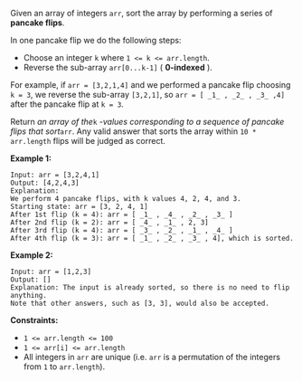Given an array of integers `arr`, sort the array by performing a series of
**pancake flips**.

In one pancake flip we do the following steps:

  * Choose an integer `k` where `1 <= k <= arr.length`.
  * Reverse the sub-array `arr[0...k-1]` ( **0-indexed** ).

For example, if `arr = [3,2,1,4]` and we performed a pancake flip choosing `k
= 3`, we reverse the sub-array `[3,2,1]`, so `arr = [ _1_ , _2_ , _3_ ,4]`
after the pancake flip at `k = 3`.

Return _an array of the_`k` _-values corresponding to a sequence of pancake
flips that sort_`arr`. Any valid answer that sorts the array within `10 *
arr.length` flips will be judged as correct.



**Example 1:**

    
    
    Input: arr = [3,2,4,1]
    Output: [4,2,4,3]
    Explanation:
    We perform 4 pancake flips, with k values 4, 2, 4, and 3.
    Starting state: arr = [3, 2, 4, 1]
    After 1st flip (k = 4): arr = [ _1_ , _4_ , _2_ , _3_ ]
    After 2nd flip (k = 2): arr = [ _4_ , _1_ , 2, 3]
    After 3rd flip (k = 4): arr = [ _3_ , _2_ , _1_ , _4_ ]
    After 4th flip (k = 3): arr = [ _1_ , _2_ , _3_ , 4], which is sorted.
    

**Example 2:**

    
    
    Input: arr = [1,2,3]
    Output: []
    Explanation: The input is already sorted, so there is no need to flip anything.
    Note that other answers, such as [3, 3], would also be accepted.
    



**Constraints:**

  * `1 <= arr.length <= 100`
  * `1 <= arr[i] <= arr.length`
  * All integers in `arr` are unique (i.e. `arr` is a permutation of the integers from `1` to `arr.length`).

